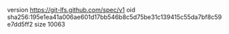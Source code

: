 version https://git-lfs.github.com/spec/v1
oid sha256:195e1ea41a006ae601d17bb546b8c5d75be31c139415c55da7bf8c59e7dd5ff2
size 10063
